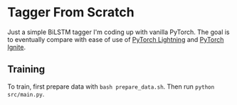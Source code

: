 # Tagger From Scratch

Just a simple BiLSTM tagger I'm coding up with vanilla PyTorch. The goal is to eventually compare with ease of use of [PyTorch Lightning](https://www.pytorchlightning.ai/) and [PyTorch Ignite](https://pytorch.org/ignite/index.html).

## Training

To train, first prepare data with `bash prepare_data.sh`. Then run `python src/main.py`.
